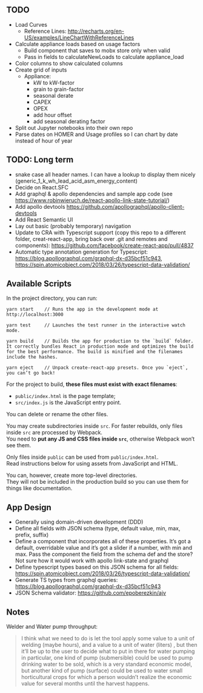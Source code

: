 ## TODO

- Load Curves
  - Reference Lines: http://recharts.org/en-US/examples/LineChartWithReferenceLines
- Calculate appliance loads based on usage factors
  - Build component that saves to mobx store only when valid
  - Pass in fields to calculateNewLoads to calculate appliance_load
- Color columns to show calculated columns
- Create grid of inputs
  - Appliance:
    - kW to kW-factor
    - grain to grain-factor
    - seasonal derate
    - CAPEX
    - OPEX
    - add hour offset
    - add seasonal derating factor
- Split out Jupyter notebooks into their own repo
- Parse dates on HOMER and Usage profiles so I can chart by date instead of hour of year

## TODO: Long term

- snake case all header names. I can have a lookup to display them nicely (generic_1_k_wh_lead_acid_asm_energy_content)
- Decide on React.SFC
- Add graphql & apollo dependencies and sample app code (see https://www.robinwieruch.de/react-apollo-link-state-tutorial/)
- Add apollo devtools https://github.com/apollographql/apollo-client-devtools
- Add React Semantic UI
- Lay out basic (probably temporary) navigation
- Update to CRA with Typescript support (copy this repo to a different folder, creat-react-app, bring back over .git and remotes and components): https://github.com/facebook/create-react-app/pull/4837
- Automatic type annotation generation for Typescript: https://blog.apollographql.com/graphql-dx-d35bcf51c943, https://spin.atomicobject.com/2018/03/26/typescript-data-validation/

## Available Scripts

In the project directory, you can run:

```
yarn start    // Runs the app in the development mode at http://localhost:3000

yarn test     // Launches the test runner in the interactive watch mode.

yarn build    // Builds the app for production to the `build` folder. It correctly bundles React in production mode and optimizes the build for the best performance. The build is minified and the filenames include the hashes.

yarn eject    // Unpack create-react-app presets. Once you `eject`, you can’t go back!
```

For the project to build, **these files must exist with exact filenames**:

- `public/index.html` is the page template;
- `src/index.js` is the JavaScript entry point.

You can delete or rename the other files.

You may create subdirectories inside `src`. For faster rebuilds, only files inside `src` are processed by Webpack.<br>
You need to **put any JS and CSS files inside `src`**, otherwise Webpack won’t see them.

Only files inside `public` can be used from `public/index.html`.<br>
Read instructions below for using assets from JavaScript and HTML.

You can, however, create more top-level directories.<br>
They will not be included in the production build so you can use them for things like documentation.

## App Design

- Generally using domain-driven development (DDD)
- Define all fields with JSON schema (type, default value, min, max, prefix, suffix)
- Define a component that incorporates all of these properties. It’s got a default, overridable value and it’s got a slider if a number, with min and max. Pass the component the field from the schema def and the store? Not sure how it would work with apollo link-state and graphql
- Define typescript types based on this JSON schema for all fields: https://spin.atomicobject.com/2018/03/26/typescript-data-validation/
- Generate TS types from graphql queries: https://blog.apollographql.com/graphql-dx-d35bcf51c943
- JSON Schema validator: https://github.com/epoberezkin/ajv

## Notes

Welder and Water pump throughput:

> I think what we need to do is let the tool apply some value to a unit of welding (maybe hours), and a value to a unit of water (liters) , but then it’ll be up to the user to decide what to put in there for water pumping in particular, one kind of pump (submersible) could be used to pump drinking water to be sold, which is a very standard economic model, but another kind of pump (surface) could be used to water small horticultural crops for which a person wouldn’t realize the economic value for several months until the harvest happens.
